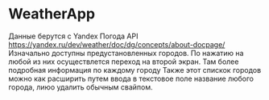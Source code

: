 # WeatherApp
Данные берутся с Yandex Погода API https://yandex.ru/dev/weather/doc/dg/concepts/about-docpage/
Изначально доступны предустановленных городов. По нажатию на любой из них осуществлется переход на второй экран. Там более подробная информация по каждому городу
Также этот спискок городов можно как расширить путем ввода в текстовое поле название любого города, лиюо удалить обычным свайпом.
